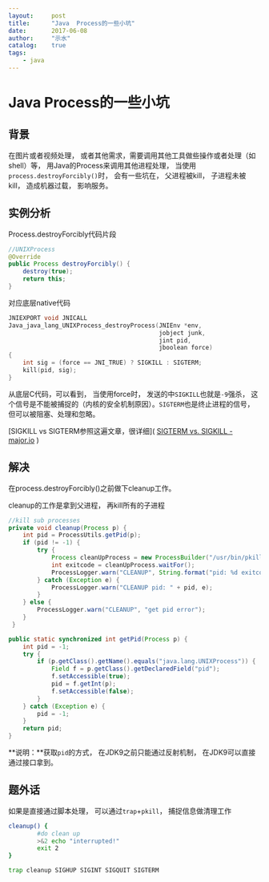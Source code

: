 ```yaml
---
layout:     post
title:      "Java  Process的一些小坑"
date:       2017-06-08
author:     "示水"
catalog:    true
tags:
    - java
---
```


# Java  Process的一些小坑

## 背景

在图片或者视频处理， 或者其他需求，需要调用其他工具做些操作或者处理（如shell）等， 用Java的Process来调用其他进程处理， 当使用`process.destroyForcibly()`时， 会有一些坑在， 父进程被kill， 子进程未被kill， 造成机器过载， 影响服务。

## 实例分析

Process.destroyForcibly代码片段

```java
//UNIXProcess
@Override
public Process destroyForcibly() {
    destroy(true);
    return this;
}
```

对应底层native代码

```c
JNIEXPORT void JNICALL
Java_java_lang_UNIXProcess_destroyProcess(JNIEnv *env,
                                          jobject junk,
                                          jint pid,
                                          jboolean force)
{
    int sig = (force == JNI_TRUE) ? SIGKILL : SIGTERM;
    kill(pid, sig);
}
```

从底层C代码，可以看到， 当使用force时， 发送的中`SIGKILL`也就是`-9`强杀， 这个信号是不能被捕捉的（内核的安全机制原因）。`SIGTERM`也是终止进程的信号， 但可以被阻塞、处理和忽略。

[SIGKILL vs SIGTERM参照这遍文章，很详细]( [SIGTERM vs. SIGKILL - major.io](https://major.io/2010/03/18/sigterm-vs-sigkill/) )

## 解决

在process.destroyForcibly()之前做下cleanup工作。 

cleanup的工作是拿到父进程， 再kill所有的子进程

```java
//kill sub processes
private void cleanup(Process p) {
    int pid = ProcessUtils.getPid(p);
    if (pid != -1) {
        try {
            Process cleanUpProcess = new ProcessBuilder("/usr/bin/pkill", "-9", "-P", String.valueOf(pid)).start();
            int exitcode = cleanUpProcess.waitFor();
            ProcessLogger.warn("CLEANUP", String.format("pid: %d exitcode: %d", pid, exitcode));
        } catch (Exception e) {
            ProcessLogger.warn("CLEANUP pid: " + pid, e);
        }
    } else {
        ProcessLogger.warn("CLEANUP", "get pid error");
    }
 }
```

```java
public static synchronized int getPid(Process p) {
    int pid = -1;
    try {
        if (p.getClass().getName().equals("java.lang.UNIXProcess")) {
            Field f = p.getClass().getDeclaredField("pid");
            f.setAccessible(true);
            pid = f.getInt(p);
            f.setAccessible(false);
        }
    } catch (Exception e) {
        pid = -1;
    }
    return pid;
}
```

**说明：**获取`pid`的方式， 在JDK9之前只能通过反射机制， 在JDK9可以直接通过接口拿到。

## 题外话

如果是直接通过脚本处理， 可以通过`trap`+`pkill`， 捕捉信息做清理工作

```bash
cleanup() {
        #do clean up
        >&2 echo "interrupted!"
        exit 2
}

trap cleanup SIGHUP SIGINT SIGQUIT SIGTERM
```





